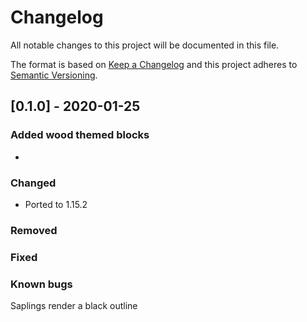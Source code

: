 # Changelog
All notable changes to this project will be documented in this file.

The format is based on [Keep a Changelog](http://keepachangelog.com/en/1.0.0/)
and this project adheres to [Semantic Versioning](http://semver.org/spec/v2.0.0.html).

## [0.1.0] - 2020-01-25
### Added wood themed blocks
- 

### Changed
- Ported to 1.15.2

### Removed


### Fixed

### Known bugs
Saplings render a black outline